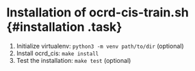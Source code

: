 # Installation of ocrd-cis-train.sh {#installation .task}
1. Initialize virtualenv: `python3 -m venv path/to/dir` (optional)
2. Install ocrd_cis: `make install`
3. Test the installation: `make test` (optional)
